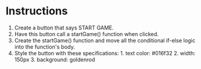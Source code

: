 # Instructions  

  1. Create a button that says START GAME. 
  2. Have this button call a startGame() function when clicked.
  3. Create the startGame() function and move all the conditional if-else logic into the function's body.
  4. Style the button with these specifications:
    1. text color: #016f32
    2. width: 150px
    3. background: goldenrod
